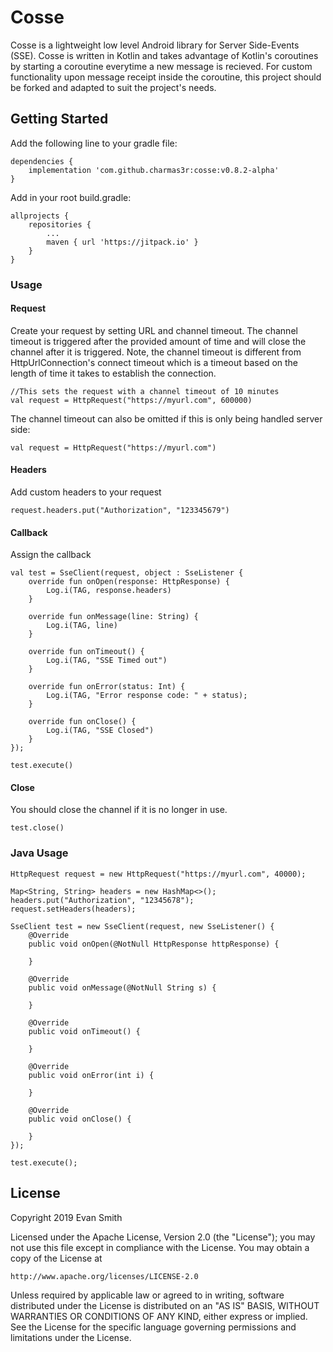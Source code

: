 # Cosse

Cosse is a lightweight low level Android library for Server Side-Events (SSE). Cosse is written in Kotlin and takes advantage of Kotlin's coroutines by starting a coroutine everytime a new message is recieved. For custom functionality upon message receipt inside the coroutine, this project should be forked and adapted to suit the project's needs.

## Getting Started

Add the following line to your gradle file:

```
dependencies {
    implementation 'com.github.charmas3r:cosse:v0.8.2-alpha'
}
```

Add in your root build.gradle:

```
allprojects {
	repositories {
		...
		maven { url 'https://jitpack.io' }
	}
}
```

### Usage

#### Request

Create your request by setting URL and channel timeout. The channel timeout is triggered after the provided amount of time and will close the channel after it is triggered. Note, the channel timeout is different from HttpUrlConnection's connect timeout which is a timeout based on the length of time it takes to establish the connection.

```
//This sets the request with a channel timeout of 10 minutes
val request = HttpRequest("https://myurl.com", 600000)
```
The channel timeout can also be omitted if this is only being handled server side:

```
val request = HttpRequest("https://myurl.com")
```

#### Headers

Add custom headers to your request

```
request.headers.put("Authorization", "123345679")
```

#### Callback

Assign the callback

```
val test = SseClient(request, object : SseListener {
    override fun onOpen(response: HttpResponse) {
        Log.i(TAG, response.headers)
    }

    override fun onMessage(line: String) {
        Log.i(TAG, line)
    }

    override fun onTimeout() {
        Log.i(TAG, "SSE Timed out")
    }

    override fun onError(status: Int) {
        Log.i(TAG, "Error response code: " + status);
    }

    override fun onClose() {
        Log.i(TAG, "SSE Closed")
    }
});

test.execute()
```

#### Close

You should close the channel if it is no longer in use.

```
test.close()
```

### Java Usage

```
HttpRequest request = new HttpRequest("https://myurl.com", 40000);

Map<String, String> headers = new HashMap<>();
headers.put("Authorization", "12345678");
request.setHeaders(headers);

SseClient test = new SseClient(request, new SseListener() {
    @Override
    public void onOpen(@NotNull HttpResponse httpResponse) {

    }

    @Override
    public void onMessage(@NotNull String s) {

    }

    @Override
    public void onTimeout() {

    }

    @Override
    public void onError(int i) {

    }

    @Override
    public void onClose() {

    }
});

test.execute();
```

## License

Copyright 2019 Evan Smith

Licensed under the Apache License, Version 2.0 (the "License");
you may not use this file except in compliance with the License.
You may obtain a copy of the License at

    http://www.apache.org/licenses/LICENSE-2.0

Unless required by applicable law or agreed to in writing, software
distributed under the License is distributed on an "AS IS" BASIS,
WITHOUT WARRANTIES OR CONDITIONS OF ANY KIND, either express or implied.
See the License for the specific language governing permissions and
limitations under the License.
